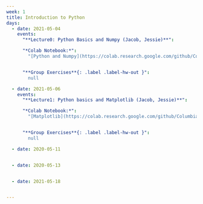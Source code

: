 ```yaml
---
week: 1
title: Introduction to Python
days:
  - date: 2021-05-04
    events:
      "**Lecture0: Python Basics and Numpy (Jacob, Jessie)**":

      "*Colab Notebook:*":
        "[Python and Numpy](https://colab.research.google.com/github/Columbia-Neuropythonistas/PythonDataCourse2021/blob/main/Lecture0/Lecture0_Python%2BNumpy.ipynb)"


      "**Group Exercises**{: .label .label-hw-out }":
        null

  - date: 2021-05-06
    events:
      "**Lecture1: Python basics and Matplotlib (Jacob, Jessie)**":

      "*Colab Notebook:*":
        "[Matplotlib](https://colab.research.google.com/github/Columbia-Neuropythonistas/PythonDataCourse2021/blob/main/Lecture1/Lecture1_Matplotlib.ipynb)"


      "**Group Exercises**{: .label .label-hw-out }":
        null

  - date: 2020-05-11


  - date: 2020-05-13


  - date: 2021-05-18


---
```

